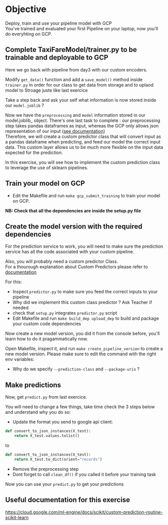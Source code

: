 # Objective

Deploy, train and use your pipeline model with GCP  
You've trained and evaluated your first Pipeline on your laptop, now you'll do everyhting on GCP.    

## Complete TaxiFareModel/trainer.py to be trainable and deployable to GCP
Here we go back with pipeline from day3 with our custom encoders.

Modify `get_data()` function and add a `save_model()` method inside `trainer.py` in order for our class to get data from storage and to uplaod model to Stroage juste like last exercice

Take a step back and ask your self what information is now stored inside our `model.joblib` ?

Now we have the `preprocessing` and `model` information stored in our model.joblib_ object. There's one last task to complete : our preprocessing step takes pandas dataframes as input, whereas the GCP only allows json representation of our input ([see documentation](https://cloud.google.com/ml-engine/docs/v1/predict-request))  
Therefore, we will create a custom predictor class that will convert input as a pandas dataframe when predicting, and feed our model the correct input data. This custom layer allows us to be much more flexible on the input data expected for the prediction.

In this exercise, you will see how to implement the custom prediction class to leverage the use of sklearn pipelines.


## Train your model on GCP

- Edit the Makefile and run `make gcp_submit_training` to train your model on GCP.

**NB: Check that all the dependencies are inside the setup.py file**

## Create the model version with the required dependencies

For the prediction service to work, you will need to make sure the prediction service has all the code associated with your custom pipeline.

Also, you will probably need a custom predictor Class.  
For a thourough explanation about Custom Predictors please refer to [documentation](https://cloud.google.com/ml-engine/docs/custom-prediction-routines)

For this:
- Inspect `predictor.py` to make sure you feed the correct inputs to your pipeline
- Why did we implement this custom class predictor ? Ask Teacher if needed
- check that `setup.py` integrates `predictor.py` script
- Edit Makefile and run `make build_dep upload_dep` to build and package your custom code dependencies

Now create a new model version, you did it from the console before, you'll learn how to do it pragammatically now.  

Open Makefile, inspect it, and run `make create_pipeline_version` to create a new model version. Please make sure to edit the command with the right env variables:
- Why do we specify `--prediction-class` and `--package-uris` ?

## Make predictions

Now, get `predict.py` from last exercice.

You will need to change a few things, take time check the 3 steps below and understand why you do so:
- Update the format you send to google api client:
```python
def convert_to_json_instances(X_test):
    return X_test.values.tolist()
```
to 
```python
def convert_to_json_instances(X_test):
    return X_test.to_dict(orient="records")
```
- Remove the preprocessing step
- Dont forget to call `clean_df()` if you called it before your training task 

Now you can use your `predict.py` to get your predictions

## Useful documentation for this exercise
https://cloud.google.com/ml-engine/docs/scikit/custom-prediction-routine-scikit-learn
